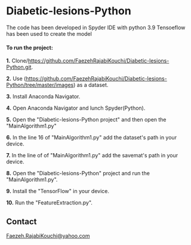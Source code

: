 # Diabetic-lesions-Python

The code has been developed in Spyder IDE with python 3.9
Tensoeflow has been used to create the model

#### To run the project:

**1.** Clone/https://github.com/FaezehRajabiKouchi/Diabetic-lesions-Python.git.

**2.** Use (https://github.com/FaezehRajabiKouchi/Diabetic-lesions-Python/tree/master/images) as a dataset.

**3.** Install Anaconda Navigator. 

**4.** Open Anaconda Navigator and lunch Spyder(Python).

**5.** Open the "Diabetic-lesions-Python project" and then open the "MainAlgorithm1.py" 

**6.** In the line 16 of "MainAlgorithm1.py" add the dataset's path in your device.

**7.** In the line of of "MainAlgorithm1.py" add the savemat's path in your device.

**8.** Open the "Diabetic-lesions-Python" project and run the "MainAlgorithm1.py".

**9.** Install the "TensorFlow" in your device.

**10.** Run the "FeatureExtraction.py".

## Contact
Faezeh.RajabiKouchi@yahoo.com
 
